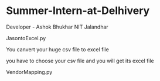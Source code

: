# Summer-Intern-at-Delhivery




Developer - Ashok Bhukhar
           NIT Jalandhar



JasontoExcel.py

You canvert your huge csv file to excel file 

you have to choose your csv file and you will get its excel file


VendorMapping.py

